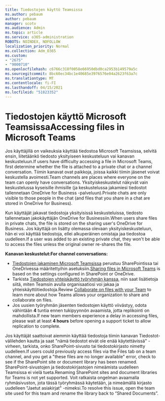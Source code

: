 ```yaml
---
title: Tiedostojen käyttö Teamsissa
ms.author: pebaum
author: pebaum
manager: scotv
ms.audience: Admin
ms.topic: article
ms.service: o365-administration
ROBOTS: NOINDEX, NOFOLLOW
localization_priority: Normal
ms.collection: Adm_O365
ms.custom:
- "2675"
- "9000710"
ms.openlocfilehash: c6766c318f0058e66950dbd0ca2953b149579a5c
ms.sourcegitcommit: 8bc60ec34bc1e40685e3976576e04a2623f63a7c
ms.translationtype: MT
ms.contentlocale: fi-FI
ms.lasthandoff: 04/15/2021
ms.locfileid: "51823352"
---
```

# <a name="accessing-files-in-microsoft-teams"></a><span data-ttu-id="f3836-102">Tiedostojen käyttö Microsoft Teamsissa</span><span class="sxs-lookup"><span data-stu-id="f3836-102">Accessing files in Microsoft Teams</span></span>

<span data-ttu-id="f3836-103">Jos käyttäjillä on vaikeuksia käyttää tiedostoa Microsoft Teamsissa, selvitä ensin, liitetäänkö tiedosto yksityiseen keskusteluun vai kanavan keskusteluun.</span><span class="sxs-lookup"><span data-stu-id="f3836-103">If users have difficulty accessing a file in Microsoft Teams, first determine whether the file is attached to a private chat or a channel conversation.</span></span> <span data-ttu-id="f3836-104">Tiimin kanavat ovat paikkoja, joissa kaikki tiimin jäsenet voivat keskustella avoimesti.</span><span class="sxs-lookup"><span data-stu-id="f3836-104">Team channels are places where everyone on the team can openly have conversations.</span></span> <span data-ttu-id="f3836-105">Yksityiskeskustelut näkyvät vain keskustelussa kyseisille ihmisille (ja keskustelussa jakamiesi tiedostot tallennetaan OneDrive for Business -palveluun).</span><span class="sxs-lookup"><span data-stu-id="f3836-105">Private chats are only visible to those people in the chat (and files that you share in a chat are stored in OneDrive for Business).</span></span>

<span data-ttu-id="f3836-106">Kun käyttäjät jakavat tiedostoja yksityisissä keskusteluissa, tiedosto tallennetaan jakokäyttäjän OneDrive for Businessiin.</span><span class="sxs-lookup"><span data-stu-id="f3836-106">When users share files in private chats, the file is stored on the sharing user's OneDrive for Business.</span></span> <span data-ttu-id="f3836-107">Jos käyttäjä on lisätty olemassa olevaan yksityiskeskusteluun, hän ei voi käyttää tiedostoja, ellei alkuperäinen omistaja jaa tiedostoa uudelleen.</span><span class="sxs-lookup"><span data-stu-id="f3836-107">If a user was added to an existing private chat, they won't be able to access the files unless the original owner re-shares the file.</span></span>    

<span data-ttu-id="f3836-108">**Kanavan keskustelut:**</span><span class="sxs-lookup"><span data-stu-id="f3836-108">**For channel conversations:**</span></span>

- <span data-ttu-id="f3836-109">[Tiedostojen jakaminen Microsoft Teamsissa](https://docs.microsoft.com/MicrosoftTeams/sharing-files-in-teams) perustuu SharePointissa tai OneDrivessa määritettyihin asetuksiin.</span><span class="sxs-lookup"><span data-stu-id="f3836-109">[Sharing files in Microsoft Teams](https://docs.microsoft.com/MicrosoftTeams/sharing-files-in-teams) is based on the settings configured in SharePoint or OneDrive.</span></span> 
- <span data-ttu-id="f3836-110">Tarkista [Tiedostojen yhteiskäyttö työryhmän kanssa,](https://support.office.com/article/Collaborate-on-files-with-your-Team-9b200289-dbac-4823-85bd-628a5c7bb0ae) niin saat lisätietoja siitä, miten Teamsin avulla organisaatiosi voi jakaa ja yhteiskäyttötiedostoja.</span><span class="sxs-lookup"><span data-stu-id="f3836-110">Review [Collaborate on files with your Team](https://support.office.com/article/Collaborate-on-files-with-your-Team-9b200289-dbac-4823-85bd-628a5c7bb0ae) to learn more about how Teams allows your organization to share and collaborate on files.</span></span> 
- <span data-ttu-id="f3836-111">Jos uusien työryhmän jäsenten tiedostojen käyttö viivästyy, odota vähintään **4** tuntia ennen tukipyynnön avaamista, jotta replikointi on mahdollista.</span><span class="sxs-lookup"><span data-stu-id="f3836-111">If new team members experience a delay in accessing files, please wait at least **4 hours** before opening a support ticket to allow replication to complete.</span></span> 

<span data-ttu-id="f3836-112">Jos käyttäjät saattoivat aiemmin käyttää tiedostoja tiimin kanavan Tiedostot-välilehden kautta ja saat "nämä tiedostot eivät ole enää käytettävissä" -virheen, tarkista, onko SharePoint-sivusto tai tiedostokirjasto nimetty uudelleen.</span><span class="sxs-lookup"><span data-stu-id="f3836-112">If users could previously access files via the Files tab on a team channel, and you get a "these files are no longer available" error, check to see if the SharePoint site or document library has been renamed.</span></span> <span data-ttu-id="f3836-113">SharePoint-sivustojen ja tiedostokirjastojen nimeämista uudelleen Teamsissa ei vielä tueta.</span><span class="sxs-lookup"><span data-stu-id="f3836-113">Renaming SharePoint sites and document libraries for Teams is not yet supported.</span></span> <span data-ttu-id="f3836-114">Voit ratkaista ongelman avaamalla ryhmäsivuston, jota tässä työryhmässä käytetään, ja nimeämällä kirjasto uudelleen "Jaetut asiakirjat" -nimeksi.</span><span class="sxs-lookup"><span data-stu-id="f3836-114">To resolve this issue, open the team site used for this team and rename the library back to “Shared Documents”.</span></span>